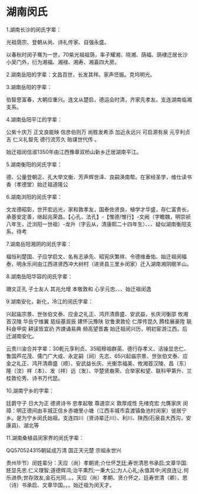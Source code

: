 # 湖南闵氏

1.湖南长沙的闵氏字辈：

光祖荫宗、登朝从尚、诗礼传家、自强永盛。

以春秋时闵子骞为一世，70紫光祖祖荫，率子耀湘、晓湘、荫福、荫棣迁居长沙小吴门外，衍为湘福、湘禄、湘寿、湘喜四大房。

2.湖南岳阳的字辈：文昌百世，长发其祥。家声怌振。克坞明光。

3.湖南岳阳的字辈：

伯智思富春，大朝应重兴。连文从楚启，德运会时清，齐家先孝友。支连湖南临湘支系。

4.湖南岳阳平江的字辈：

公紫十庆万 正文良能映 信彦伯则万 尚胜发希添 加近永远兴 可启源有泉 元亨利贞吉 仁义礼智先  德行流芳久  贻谋世代传 。

始迁祖闵信淑1350年由江西豫章双桥山新乡迁居湖南平江。

5.湖南衡阳的闵氏字辈：

德、公量登朝正、孔大举文衡、芳声辉世泽、良嗣涣南帮。在家经圣学，维仕读书香（孝德堂）始迁祖道隆公

6.湖南浏阳的闵氏字辈：

文龙德昭彰，世开宏远光，家和敦孝友，国泰佐贤良，植学才华盛，存仁富贵长，承基安定善，继起兆荣昌。【心孔、法孔】-【惟德/惟行】-文阙（字瞻魏，明崇祯八年生，迁浏阳一世祖）-龙升（字云从，清康熙二十四年生）、、、疑似湖南衡阳支系，待考

7.湖南岳阳湘阴的闵氏字辈：

福恒利楚国、子应学启文、名有志承先、昭宪庆繁祥、令德维垂佑、始迁祖闵福泰，明永乐间由江西进贤西冲大树村（进贤县三里乡闵家）迁入湖南湘阴眠羊山。

8.湖南岳阳华容的闵氏字辈：

珊文正孔 子士友人 其兆允增 本敬敦和 心孚元忠、、、始迁祖闵逸

9.湖南安化，新化，冷江的闵氏字辈：

兴起庙宗景、世张伯文泰、应金之礼正、鸿开清鼎盛、安武益，长庆河衡邵 攸湘首汉陵 华岳宁维翼 慈绥基溆辰 建怀沅豫陕 钦鲁隶敦伦 仁厚传昆久 腾桂展豪陞 联科僉甲奕 耕读皆宜礽 齐諲诵易典 频高望晋錱 始迁祖闵兴历，明初宦游江西，后迁湖南安化。

云贵川渝合并字辈：30乾元享利贞、35昭穆祖群英、德行存孝义、洁操显忠仁、鲁国芦花茂、儒门广大成、永定嗣〔祠〕先志、65兴起庙宗景、世张伯文泰、应金之礼正、鸿开清鼎盛〔顺〕、安武益长庆、光衡祟福美、攸湘首汉陵、昌〔东〕隆〔汶〕祥〔本〕、发〔祥〕远〔发〕、华楚贤裔荣、合举家和望、联科甲第升、兰桂敦伦秀、诗书万代昆。

10.湖南宁乡的字辈：

廷爵守子 日大为正 德贤诗书 忠孝起敬 尊道崇义 敦厚成性 先绪克宏 允膺家庆 闵璋：明正德间由丰城正信乡赤塘里小塘（江西丰城市袁渡镇鱼池村闵家）徙居宁乡。是为宁乡闵氏始祖。支连四川（贤诗辈迁川）、利川、陕西(石泉县大西沟，安康县)、湖北等

11.湖南桑植县闵家界的闵氏字辈：

QQ570524315朝延成万清 国正天元楚 宗祖永世兴

贵州毕节）闵姓辈分：天应（尚）孝朝贤;介仕怀芝廷;寿世清思书承启;文章华国.胚显先忠.仁义理智;道德辉鸿;治平熏烈;一秉大公;为人心礼;永值其中;闲良连让.何乐进恭;世存效友,金石光同..。。天应（尚）孝朝、贤介怀之、廷寿世清（卿）、思（诗）书承启、文章华国。。。始迁祖为闵天才。
